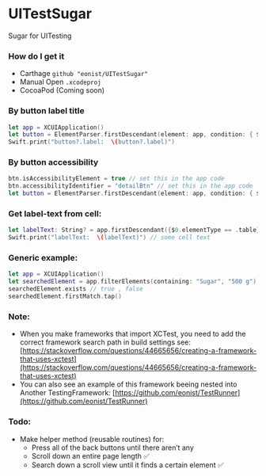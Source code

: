# UITestSugar
Sugar for UITesting

### How do I get it
- Carthage `github "eonist/UITestSugar"`
- Manual Open `.xcodeproj`
- CocoaPod (Coming soon)


### By button label title

```swift
let app = XCUIApplication()
let button = ElementParser.firstDescendant(element: app, condition: { $0.label == "Detail" })
Swift.print("button?.label:  \(button?.label)")
```

### By button accessibility

```swift
btn.isAccessibilityElement = true // set this in the app code
btn.accessibilityIdentifier = "detailBtn" // set this in the app code
let button = ElementParser.firstDescendant(element: app, condition: { $0.identifier == "detailBtn" })
```

### Get label-text from cell:

```swift
let labelText: String? = app.firstDescendant({$0.elementType == .table})?.descendants(matching: .cell).firstMatch.children(matching: .staticText).element.label
Swift.print("labelText:  \(labelText)") // some cell text
```


### Generic example:
```swift
let app = XCUIApplication()
let searchedElement = app.filterElements(containing: "Sugar", "500 g").element
searchedElement.exists // true , false
searchedElement.firstMatch.tap()
```

### Note:
- When you make frameworks that import XCTest, you need to add the correct framework search path in build settings see: [https://stackoverflow.com/questions/44665656/creating-a-framework-that-uses-xctest](https://stackoverflow.com/questions/44665656/creating-a-framework-that-uses-xctest) 
- You can also see an example of this framework beeing nested into Another TestingFramework: [https://github.com/eonist/TestRunner](https://github.com/eonist/TestRunner) 

### Todo:
- Make helper method (reusable routines) for:
	- Press all of the back buttons until there aren’t any
	- Scroll down an entire page length ✅
	- Search down a scroll view until it finds a certain element ✅
